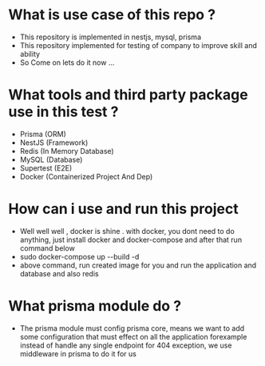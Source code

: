 # What is use case of this repo ?

- This repository is implemented in nestjs, mysql, prisma
- This repository implemented for testing of company to improve skill and ability
- So Come on lets do it now ...

# What tools and third party package use in this test ?

- Prisma (ORM)
- NestJS (Framework)
- Redis (In Memory Database)
- MySQL (Database)
- Supertest (E2E)
- Docker (Containerized Project And Dep)

# How can i use and run this project
- Well well well , docker is shine . with docker, you dont need to do anything, just install docker and docker-compose and after that run command below
- sudo docker-compose up --build -d
- above command, run created image for you and run the application and database and also redis

# What prisma module do ?
- The prisma module must config prisma core, means we want to add some configuration that must effect on all the application forexample instead of handle any single endpoint for 404 exception, we use middleware in prisma to do it for us 